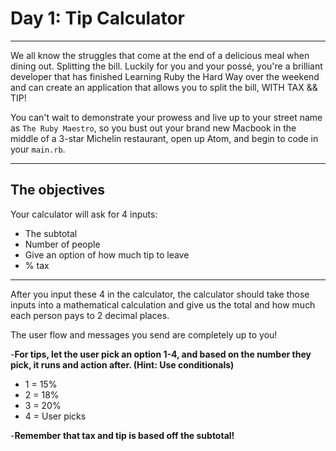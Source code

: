 # Day 1: Tip Calculator
___
We all know the struggles that come at the end of a delicious meal when dining out. Splitting the bill. Luckily for you and your possé, you're a brilliant developer that has finished Learning Ruby the Hard Way over the weekend and can create an application that allows you to split the bill, WITH TAX && TIP!

You can't wait to demonstrate your prowess and live up to your street name as `The Ruby Maestro`, so you bust out your brand new Macbook in the middle of a 3-star Michelin restaurant, open up Atom, and begin to code in your `main.rb`.
___
## The objectives
Your calculator will ask for 4 inputs:
- The subtotal
- Number of people
- Give an option of how much tip to leave
- % tax

___
After you input these 4 in the calculator, the calculator should take those inputs into a mathematical calculation and give us the total and how much each person pays to 2 decimal places.

The user flow and messages you send are completely up to you!

-**For tips, let the user pick an option 1-4, and based on the number they pick, it runs and action after. (Hint: Use conditionals)**<br/>
- 1 = 15%
- 2 = 18%
- 3 = 20%
- 4 = User picks

-**Remember that tax and tip is based off the subtotal!**
